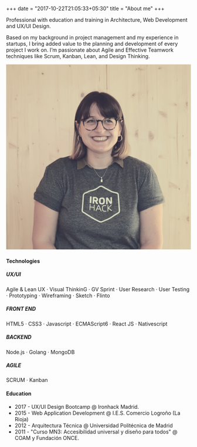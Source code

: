 +++
date = "2017-10-22T21:05:33+05:30"
title = "About me"
+++

Professional with education and training in Architecture, Web Development and UX/UI Design. 

Based on my background in project management and my experience in startups, I bring added value to the planning and development of every project I work on. I’m passionate about Agile and Effective Teamwork techniques like Scrum, Kanban, Lean, and Design Thinking.

![This is me!][1]

#### Technologies

##### UX/UI

Agile & Lean UX · Visual ThinkinG · GV Sprint · User Research · User Testing · Prototyping · Wireframing · Sketch · Flinto

##### FRONT END
HTML5 · CSS3 · Javascript · ECMAScript6 · React JS · Nativescript

##### BACKEND
Node.js · Golang · MongoDB

##### AGILE
SCRUM · Kanban

#### Education

* 2017 - UX/UI Design Bootcamp @ Ironhack Madrid.
* 2015 - Web Application Development @ I.E.S. Comercio Logroño (La Rioja) 
* 2012 - Arquitectura Técnica @ Universidad Politécnica de Madrid
* 2011 - "Curso MN3: Accesibilidad universal y diseño para todos" @ COAM y Fundación ONCE. 


[1]: /img/helena/helenamm_ironhack.jpg
